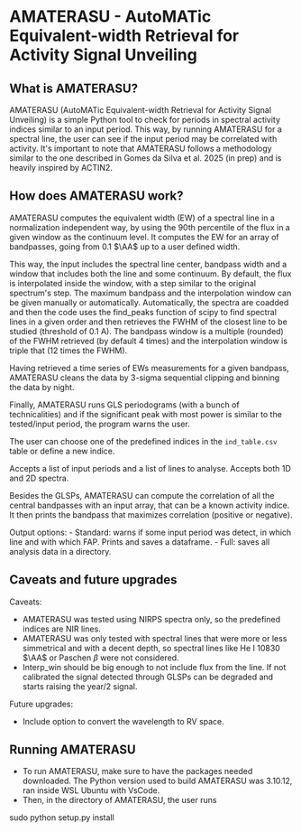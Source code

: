 # AMATERASU - AutoMATic Equivalent-width Retrieval for Activity Signal Unveiling

## What is AMATERASU?

AMATERASU (AutoMATic Equivalent-width Retrieval for Activity Signal Unveiling) is a simple Python tool to check for periods in spectral activity indices similar to an input period. This way, by running AMATERASU for a spectral line, the user can see if the input period may be correlated with activity. It's important to note that AMATERASU follows a methodology similar to the one described in Gomes da Silva et al. 2025 (in prep) and is heavily inspired by ACTIN2.

## How does AMATERASU work?

AMATERASU computes the equivalent width (EW) of a spectral line in a normalization independent way, by using the 90th percentile of the flux in a given window as the continuum level. It computes the EW for an array of bandpasses, going from 0.1 $\AA$ up to a user defined width.

This way, the input includes the spectral line center, bandpass width and a window that includes both the line and some continuum. By default, the flux is interpolated inside the window, with a step similar to the original spectrum's step. The maximum bandpass and the interpolation window can be given manually or automatically. Automatically, the spectra are coadded and then the code uses the find_peaks function of scipy to find spectral lines in a given order and then retrieves the FWHM of the closest line to be studied (threshold of 0.1 A). The bandpass window is a multiple (rounded) of the FWHM retrieved (by default 4 times) and the interpolation window is triple that (12 times the FWHM).

Having retrieved a time series of EWs measurements for a given bandpass, AMATERASU cleans the data by 3-sigma sequential clipping and binning the data by night. 

Finally, AMATERASU runs GLS periodograms (with a bunch of technicalities) and if the significant peak with most power is similar to the tested/input period, the program warns the user.

The user can choose one of the predefined indices in the ``ind_table.csv`` table or define a new indice.

Accepts a list of input periods and a list of lines to analyse.
Accepts both 1D and 2D spectra.

Besides the GLSPs, AMATERASU can compute the correlation of all the central bandpasses with an input array, that can be a known activity indice. It then prints the bandpass that maximizes correlation (positive or negative).

Output options:
    - Standard: warns if some input period was detect, in which line and with which FAP. Prints and saves a dataframe.
    - Full: saves all analysis data in a directory.

## Caveats and future upgrades

Caveats:
- AMATERASU was tested using NIRPS spectra only, so the predefined indices are NIR lines.
- AMATERASU was only tested with spectral lines that were more or less simmetrical and with a decent depth, so spectral lines like He I 10830 $\AA$ or Paschen $\beta$ were not considered.
- Interp_win should be big enough to not include flux from the line. If not calibrated the signal detected through GLSPs can be degraded and starts raising the year/2 signal.

Future upgrades:
- Include option to convert the wavelength to RV space.
  
## Running AMATERASU

- To run AMATERASU, make sure to have the packages needed downloaded. The Python version used to build AMATERASU was 3.10.12, ran inside WSL Ubuntu with VsCode.
- Then, in the directory of AMATERASU, the user runs

sudo python setup.py install
